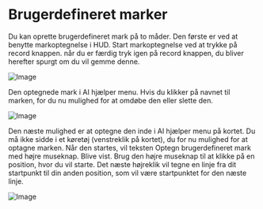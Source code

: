 # Brugerdefineret marker


Du kan oprette brugerdefineret mark på to måder.
Den første er ved at benytte markoptegnelse i HUD.
Start markoptegnelse ved at trykke på record knappen.
når du er færdig tryk igen på record knappen, du bliver herefter spurgt om du vil gemme denne.


![Image](/home/runner/work/CourseplayHelp/CourseplayHelp/translation_data/recordcustomhelp_0_0_765_510.png)


Den optegnede mark i AI hjælper menu.
Hvis du klikker på navnet til marken, for du nu mulighed for at omdøbe den eller slette den.


![Image](/home/runner/work/CourseplayHelp/CourseplayHelp/translation_data/donecustomhelp_0_0_765_510.png)


Den næste mulighed er at optegne den inde i AI hjælper menu på kortet.
Du må ikke sidde i et køretøj (venstreklik på kortet), du for nu mulighed for at optagne marken.
Når den startes, vil teksten Optegn brugerdefineret mark med højre museknap. Blive vist.
Brug den højre museknap til at klikke på en position, hvor du vil starte.
Det næste højreklik vil tegne en linje fra dit startpunkt til din anden position, som vil være startpunktet for den næste linje.


![Image](/home/runner/work/CourseplayHelp/CourseplayHelp/translation_data/drawcustomhelp_0_0_765_510.png)

